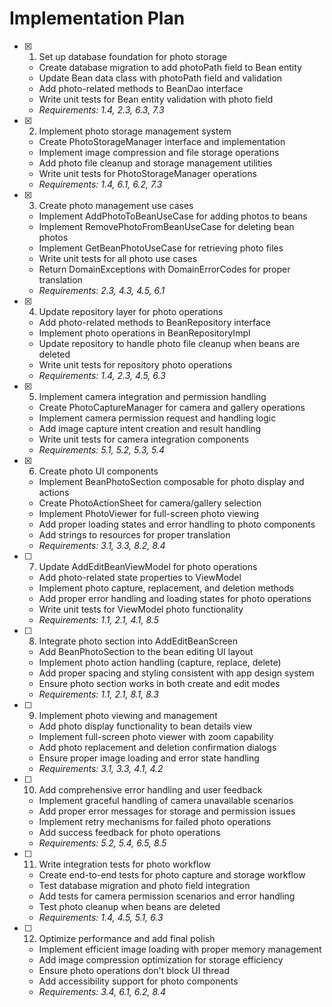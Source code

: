 # Implementation Plan

- [x] 1. Set up database foundation for photo storage
  - Create database migration to add photoPath field to Bean entity
  - Update Bean data class with photoPath field and validation
  - Add photo-related methods to BeanDao interface
  - Write unit tests for Bean entity validation with photo field
  - _Requirements: 1.4, 2.3, 6.3, 7.3_

- [x] 2. Implement photo storage management system
  - Create PhotoStorageManager interface and implementation
  - Implement image compression and file storage operations
  - Add photo file cleanup and storage management utilities
  - Write unit tests for PhotoStorageManager operations
  - _Requirements: 1.4, 6.1, 6.2, 7.3_

- [x] 3. Create photo management use cases
  - Implement AddPhotoToBeanUseCase for adding photos to beans
  - Implement RemovePhotoFromBeanUseCase for deleting bean photos
  - Implement GetBeanPhotoUseCase for retrieving photo files
  - Write unit tests for all photo use cases
  - Return DomainExceptions with DomainErrorCodes for proper translation
  - _Requirements: 2.3, 4.3, 4.5, 6.1_

- [x] 4. Update repository layer for photo operations
  - Add photo-related methods to BeanRepository interface
  - Implement photo operations in BeanRepositoryImpl
  - Update repository to handle photo file cleanup when beans are deleted
  - Write unit tests for repository photo operations
  - _Requirements: 1.4, 2.3, 4.5, 6.3_

- [x] 5. Implement camera integration and permission handling
  - Create PhotoCaptureManager for camera and gallery operations
  - Implement camera permission request and handling logic
  - Add image capture intent creation and result handling
  - Write unit tests for camera integration components
  - _Requirements: 5.1, 5.2, 5.3, 5.4_

- [x] 6. Create photo UI components
  - Implement BeanPhotoSection composable for photo display and actions
  - Create PhotoActionSheet for camera/gallery selection
  - Implement PhotoViewer for full-screen photo viewing
  - Add proper loading states and error handling to photo components
  - Add strings to resources for proper translation
  - _Requirements: 3.1, 3.3, 8.2, 8.4_

- [ ] 7. Update AddEditBeanViewModel for photo operations
  - Add photo-related state properties to ViewModel
  - Implement photo capture, replacement, and deletion methods
  - Add proper error handling and loading states for photo operations
  - Write unit tests for ViewModel photo functionality
  - _Requirements: 1.1, 2.1, 4.1, 8.5_

- [ ] 8. Integrate photo section into AddEditBeanScreen
  - Add BeanPhotoSection to the bean editing UI layout
  - Implement photo action handling (capture, replace, delete)
  - Add proper spacing and styling consistent with app design system
  - Ensure photo section works in both create and edit modes
  - _Requirements: 1.1, 2.1, 8.1, 8.3_

- [ ] 9. Implement photo viewing and management
  - Add photo display functionality to bean details view
  - Implement full-screen photo viewer with zoom capability
  - Add photo replacement and deletion confirmation dialogs
  - Ensure proper image loading and error state handling
  - _Requirements: 3.1, 3.3, 4.1, 4.2_

- [ ] 10. Add comprehensive error handling and user feedback
  - Implement graceful handling of camera unavailable scenarios
  - Add proper error messages for storage and permission issues
  - Implement retry mechanisms for failed photo operations
  - Add success feedback for photo operations
  - _Requirements: 5.2, 5.4, 6.5, 8.5_

- [ ] 11. Write integration tests for photo workflow
  - Create end-to-end tests for photo capture and storage workflow
  - Test database migration and photo field integration
  - Add tests for camera permission scenarios and error handling
  - Test photo cleanup when beans are deleted
  - _Requirements: 1.4, 4.5, 5.1, 6.3_

- [ ] 12. Optimize performance and add final polish
  - Implement efficient image loading with proper memory management
  - Add image compression optimization for storage efficiency
  - Ensure photo operations don't block UI thread
  - Add accessibility support for photo components
  - _Requirements: 3.4, 6.1, 6.2, 8.4_